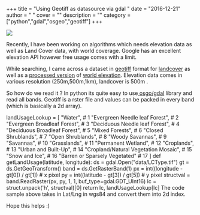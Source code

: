 
+++
title = "Using Geotiff as datasource via gdal "
date = "2016-12-21"
author = " "
cover = ""
description = ""
category = ["python","gdal","osgeo","geotiff"]
+++

![](/media/image_377996742841482328085822.png)

 Recently, I have been working on algorithms which needs elevation data as well as Land Cover data, with world coverage. Google has an excellent elevation API however free usage comes with a limit. 

 While searching, I came across a dataset in [geotiff](https://en.wikipedia.org/wiki/GeoTIFF) format for [landcover](http://landcover.usgs.gov/global_climatology.php) as well as a [processed version](http://www.cgiar-csi.org/data/srtm-90m-digital-elevation-database-v4-1) of [world elevation](https://drive.google.com/drive/folders/0B_J08t5spvd8VWJPbTB3anNHamc). Elevation data comes in various resolution (250m,500m,1km), landcover is 500m .

 So how do we read it ? In python its quite easy to use[ osgo/gdal](https://pypi.python.org/pypi/GDAL/) library and read all bands. Geotiff is a rster file and values can be packed in every band (which is basically a 2d array).

 landUsageLookup = [ "Water", # 1 "Evergreen Needle leaf Forest", # 2 "Evergreen Broadleaf Forest", # 3 "Deciduous Needle leaf Forest", # 4 "Deciduous Broadleaf Forest", # 5 "Mixed Forests", # 6 "Closed Shrublands", # 7 "Open Shrublands", # 8 "Woody Savannas", # 9 "Savannas", # 10 "Grasslands", # 11 "Permanent Wetland", # 12 "Croplands", # 13 "Urban and Built-Up", # 14 "Cropland/Natural Vegetation Mosaic", # 15 "Snow and Ice", # 16 "Barren or Sparsely Vegetated" # 17 ] def getLandUsage(latitude, longitude): ds = gdal.Open("data/LCType.tif") gt = ds.GetGeoTransform() band = ds.GetRasterBand(1) px = int((longitude - gt[0]) / gt[1]) # x pixel py = int((latitude - gt[3]) / gt[5]) # y pixel structval = band.ReadRaster(px, py, 1, 1, buf\_type=gdal.GDT\_UInt16) lc = struct.unpack('h', structval)[0] return lc, landUsageLookup[lc]  The code sample above takes in Lat/Lng in wgs84 and convert them into 2d index.

 Hope this helps :)



